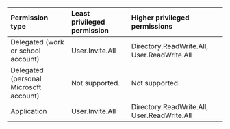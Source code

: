 |Permission type|Least privileged permission|Higher privileged permissions|
|:---|:---|:---|
|Delegated (work or school account)|User.Invite.All|Directory.ReadWrite.All, User.ReadWrite.All|
|Delegated (personal Microsoft account)|Not supported.|Not supported.|
|Application|User.Invite.All|Directory.ReadWrite.All, User.ReadWrite.All|

